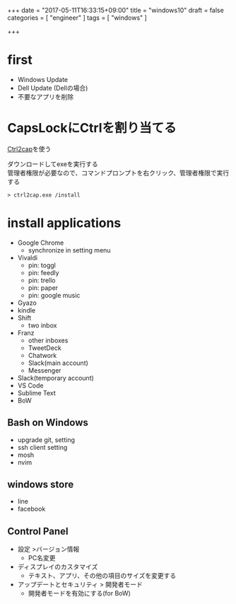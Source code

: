 +++
date = "2017-05-11T16:33:15+09:00"
title = "windows10"
draft = false
categories = [ "engineer" ]
tags = [ "windows" ]

+++

# first

- Windows Update
- Dell Update (Dellの場合)
- 不要なアプリを削除

# CapsLockにCtrlを割り当てる

[Ctrl2cap](https://technet.microsoft.com/en-us/sysinternals/bb897578.aspx)を使う  

ダウンロードしてexeを実行する  
管理者権限が必要なので、コマンドプロンプトを右クリック、管理者権限で実行する  

```
> ctrl2cap.exe /install
```

# install applications

- Google Chrome
  - synchronize in setting menu
- Vivaldi
  - pin: toggl
  - pin: feedly
  - pin: trello
  - pin: paper
  - pin: google music
- Gyazo
- kindle
- Shift
  - two inbox
- Franz
  - other inboxes
  - TweetDeck
  - Chatwork
  - Slack(main account)
  - Messenger
- Slack(temporary account)
- VS Code
- Sublime Text
- BoW

## Bash on Windows

- upgrade git, setting
- ssh client setting
- mosh
- nvim

## windows store

- line
- facebook

## Control Panel

- 設定 >バージョン情報
  - PC名変更
- ディスプレイのカスタマイズ
  - テキスト、アプリ、その他の項目のサイズを変更する
- アップデートとセキュリティ > 開発者モード
  - 開発者モードを有効にする(for BoW)

